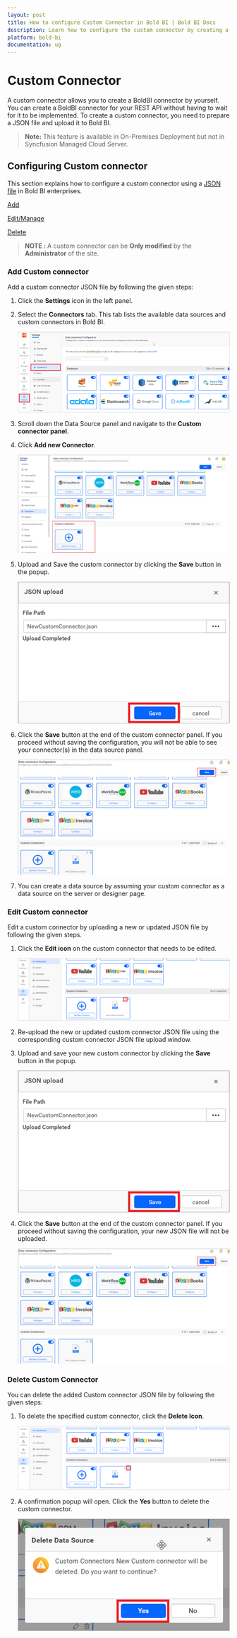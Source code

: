 ```yaml
---
layout: post
title: How to configure Custom Connector in Bold BI | Bold BI Docs
description: Learn how to configure the custom connector by creating a custom connector and you need to prepare a simple JSON file and upload it into Bold BI application.
platform: bold-bi
documentation: ug
---
```


# Custom Connector

A custom connector allows you to create a BoldBI connector by yourself. You can create a BoldBI connector for your REST API without having to wait for it to be implemented. 
To create a custom connector, you need to prepare a JSON file and upload it to Bold BI.

> **Note:** This feature is available in On-Premises Deployment but not in Syncfusion Managed Cloud Server.

## Configuring Custom connector 

This section explains how to configure a custom connector using a [JSON file](/working-with-data-sources/custom-connector/create-custom-connector/) in Bold BI enterprises.

  [Add](#add-custom-connector)
  
  [Edit/Manage](#edit-custom-connector)
  
  [Delete](#delete-custom-connector)
 
>**NOTE :** A custom connector can be  **Only modified**  by the **Administrator** of the site.

### Add Custom connector

Add a custom connector JSON file by following the given steps:

  1. Click the **Settings** icon in the left panel.

  2. Select the **Connectors** tab. This tab lists the available data sources and custom connectors in Bold BI.

     ![Settings](/static/assets/working-with-datasource/data-connectors/images/Customconnector/settingandconnector.png)

  3. Scroll down the Data Source panel and navigate to the **Custom connector panel**.
    
  4. Click **Add new Connector**.

     ![Addnewconnector](/static/assets/working-with-datasource/data-connectors/images/Customconnector/Addcustomconnector.png)
    
    
  5. Upload and Save the custom connector by clicking the **Save** button in the popup.
     
     ![Save](/static/assets/working-with-datasource/data-connectors/images/Customconnector/Saveicon.png)
    
  6. Click the **Save** button at the end of the custom connector panel. If you proceed without saving the configuration, you will not be able to see your connector(s) in the data source panel.
  
     ![ConformSave](/static/assets/working-with-datasource/data-connectors/images/Customconnector/Confirmsave.png)

  7. You can create a data source by assuming your custom connector as a data source on the server or designer page.

### Edit Custom connector

 Edit a custom connector by uploading a new or updated JSON file by following the given steps.

  1. Click the **Edit icon** on the custom connector that needs to be edited.
    
     ![Edit](/static/assets/working-with-datasource/data-connectors/images/Customconnector/EditConnector.png)
 
  2. Re-upload the new or updated custom connector JSON file using the corresponding custom connector JSON file upload window.
 
  3. Upload and save your new custom connector by clicking the **Save** button in the popup.
    
     ![Save](/static/assets/working-with-datasource/data-connectors/images/Customconnector/Saveicon.png)
  4. Click the **Save** button at the end of the custom connector panel. If you proceed without saving the configuration, your new JSON file will not be uploaded.

     ![conformSave](/static/assets/working-with-datasource/data-connectors/images/Customconnector/Confirmsave.png)

### Delete Custom Connector

 You can delete the added Custom connector JSON file by following the given steps:

  1. To delete the specified custom connector, click the **Delete Icon**.
    
     ![Delete](/static/assets/working-with-datasource/data-connectors/images/Customconnector/DeleteConnector.png)
 
  2. A confirmation popup will open. Click the **Yes** button to delete the custom connector.

     ![Conformdelete](/static/assets/working-with-datasource/data-connectors/images/Customconnector/confirmdelete.png)
